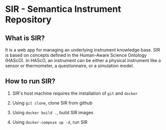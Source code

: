 # SIR - Semantica Instrument Repository

## What is SIR?

It is a web app for managing an underlying instrument knowledge base. SIR is based on concepts defined in the Human-Aware Science Ontology (HAScO). In HAScO, an instrument can be either a physical instrument like a sensor or thermometer, a questionnaire, or a simulation model.

## How to run SIR?

1. SIR's host machine requires the installation of `git` and `docker`

2. Using `git clone`, clone SIR from github

3. Using `docker build .`, build SIR images

4. Using `docker-compose up -d`, run SIR  
